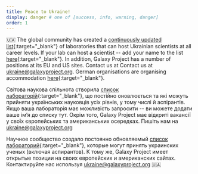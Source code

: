 ```yaml
---
title: Peace to Ukraine!
display: danger # one of [success, info, warning, danger]
order: 1
---
```


🇺🇦 The global community has created a [continuously updated list](https://bit.ly/ua-table){:target="_blank"} of laboratories that can host Ukrainian scientists at all career levels. If your lab can host a scientist -- add your name to the list [here](https://bit.ly/ua-form){:target="_blank"}. In addition, Galaxy Project has a number of positions at its EU and US sites. Contact us at Contact us at [ukraine@galaxyproject.org](mailto:ukraine@galaxyproject.org). German organisations are organising accommodation [here](https://elinor.network/gastfreundschaft-ukraine/){:target="_blank"}.

Світова наукова спільнота створила [список лабораторій](https://bit.ly/ua-table){:target="_blank"}, що постійно оновлюється та які можуть прийняти українських науковців усіх рівнів, у тому числі й аспірантів. Якщо ваша лабораторія має можливість запросити -- ви можете додати ваше ім’я до списку тут. Окрім того, Galaxy Project має відкриті вакансії у своīх європейських та американських осередках. Пишіть нам на [ukraine@galaxyproject.org](mailto:ukraine@galaxyproject.org)

Научное сообщество создало постоянно обновляемый [список лабораторий](https://bit.ly/ua-table){:target="_blank"}, которые могут принять украинских ученых (включая аспирантов). К тому же, Galaxy Project имеет открытые позиции на своих европейских и американских сайтах.  Контактируйте нас используя [ukraine@galaxyproject.org](mailto:ukraine@galaxyproject.org) 🇺🇦
